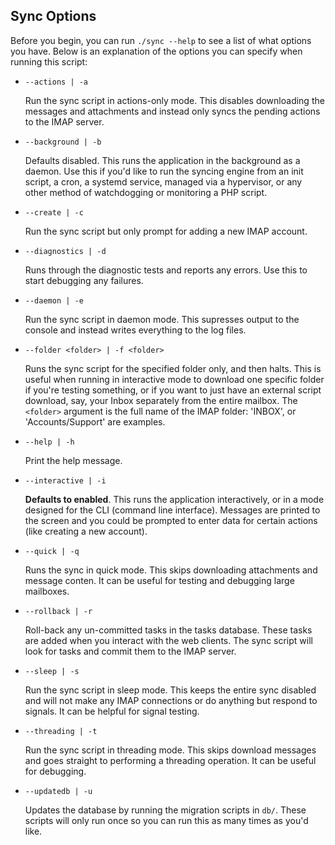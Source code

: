 ## Sync Options

Before you begin, you can run `./sync --help` to see a list of what options you
have. Below is an explanation of the options you can specify when running this
script:

* `--actions | -a`

  Run the sync script in actions-only mode. This disables downloading the
  messages and attachments and instead only syncs the pending actions to the
  IMAP server.

* `--background | -b`

  Defaults disabled. This runs the application in the background as a daemon.
  Use this if you'd like to run the syncing engine from an init script, a cron,
  a systemd service, managed via a hypervisor, or any other method of
  watchdogging or monitoring a PHP script.

* `--create | -c`

  Run the sync script but only prompt for adding a new IMAP account.

* `--diagnostics | -d`

  Runs through the diagnostic tests and reports any errors. Use this to start
  debugging any failures.

* `--daemon | -e`

  Run the sync script in daemon mode. This supresses output to the console
  and instead writes everything to the log files.

* `--folder <folder> | -f <folder>`

  Runs the sync script for the specified folder only, and then halts. This is
  useful when running in interactive mode to download one specific folder if
  you're testing something, or if you want to just have an external script
  download, say, your Inbox separately from the entire mailbox. The `<folder>`
  argument is the full name of the IMAP folder: 'INBOX', or 'Accounts/Support'
  are examples.

* `--help | -h`

  Print the help message.

* `--interactive | -i`

  **Defaults to enabled**. This runs the application interactively, or in a mode
  designed for the CLI (command line interface). Messages are printed to the
  screen and you could be prompted to enter data for certain actions (like
  creating a new account).

* `--quick | -q`

  Runs the sync in quick mode. This skips downloading attachments and message
  conten. It can be useful for testing and debugging large mailboxes.

* `--rollback | -r`

  Roll-back any un-committed tasks in the tasks database. These tasks are added
  when you interact with the web clients. The sync script will look for tasks
  and commit them to the IMAP server.

* `--sleep | -s`

  Run the sync script in sleep mode. This keeps the entire sync disabled and
  will not make any IMAP connections or do anything but respond to signals. It
  can be helpful for signal testing.

* `--threading | -t`

  Run the sync script in threading mode. This skips download messages and goes
  straight to performing a threading operation. It can be useful for debugging.

* `--updatedb | -u`

  Updates the database by running the migration scripts in `db/`. These scripts
  will only run once so you can run this as many times as you'd like.
